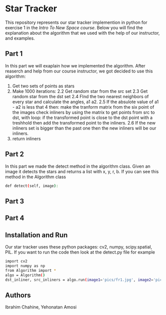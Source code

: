 # Star Tracker
This repository represents our star tracker implemention in python for exercise 1 in the _Intro To New Space course_.
Below you will find the explanation about the algorithm that we used with the help of our instructor, and examples.

## Part 1
In this part we will exaplain how we implemented the algorithm.
After reaserch and help from our course instructor, we got decided to use this algorithm:
1. Get two sets of points as stars
2. Make 1000 iterations:
2.2 Get random star from the src set
2.3 Get random star from the dst set
2.4 FInd the two nearest neighbors of every star and calculate the angles, a1 a2.
2.5 If the absulote value of a1 - a2 is less that 4 then:
    make the tranform matrix from the six point of the images 
    check inliners by using the matrix to get points from src to dst, with loop:
    if the transformed point is close to the dst point with a treshhold then add the transformed point
    to the inliners.
2.6 If the new inliners set is bigger than the past one then the new inliners will be our inliners.
3. return inliners

## Part 2
In this part we made the detect method in the algorithm class. Given an image it detects the stars and returns a list with x, y, r, b.
If you can see this method in the Algorithm class 
```sh
def detect(self, image):
```
## Part 3

## Part 4

## Installation and Run
Our star tracker uses these python packages: cv2, numpy, scipy.spatial, PIL.
If you want to run the code then look at the detect.py file for example
```sh
import cv2
import numpy as np
from Algorithm import *
algo = Algorithm()
dst_inliner, src_inliners = algo.run(image1='pics/fr1.jpg', image2='pics/fr2.jpg')
```

## Authors
Ibrahim Chahine, Yehonatan Amosi
